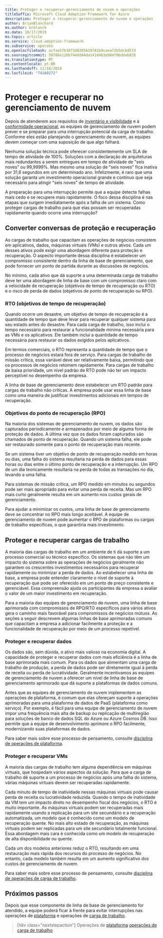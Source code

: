 ```yaml
---
title: Proteger e recuperar-gerenciamento de nuvem e operações
titleSuffix: Microsoft Cloud Adoption Framework for Azure
description: Proteger e recuperar-gerenciamento de nuvem e operações
author: BrianBlanchard
ms.author: brblanch
ms.date: 10/17/2019
ms.topic: article
ms.service: cloud-adoption-framework
ms.subservice: operate
ms.openlocfilehash: acfae57b1073d0205619f81b9caea72b5dc6d57d
ms.sourcegitcommit: 50788e12bb744dd44da14184b3e884f9bddab828
ms.translationtype: MT
ms.contentlocale: pt-BR
ms.lasthandoff: 11/18/2019
ms.locfileid: "74160272"
---
```

# <a name="protect-and-recover-in-cloud-management"></a>Proteger e recuperar no gerenciamento de nuvem

Depois de atenderem aos requisitos de [inventário e visibilidade](./inventory.md) e à [conformidade operacional](./operational-compliance.md), as equipes de gerenciamento de nuvem podem prever e se preparar para uma interrupção potencial da carga de trabalho. Conforme eles estão planejando o gerenciamento de nuvem, as equipes devem começar com uma suposição de que algo falhará.

Nenhuma solução técnica pode oferecer consistentemente um SLA de tempo de atividade de 100%. Soluções com a declaração de arquiteturas mais redundantes a serem entregues em tempo de atividade de "seis noves" ou 99,9999%. Mas mesmo uma solução de "seis noves" fica inativa por 31,6 segundos em um determinado ano. Infelizmente, é raro que uma solução garanta um investimento operacional grande e contínuo que seja necessário para atingir "seis noves" de tempo de atividade.

A preparação para uma interrupção permite que a equipe detecte falhas mais cedo e se recupere mais rapidamente. O foco dessa disciplina é nas etapas que surgem imediatamente após a falha de um sistema. Como proteger cargas de trabalho para que elas possam ser recuperadas rapidamente quando ocorre uma interrupção?

## <a name="translate-protection-and-recovery-conversations"></a>Converter conversas de proteção e recuperação

As cargas de trabalho que capacitam as operações de negócios consistem em aplicativos, dados, máquinas virtuais (VMs) e outros ativos. Cada um desses ativos pode exigir uma abordagem diferente para proteção e recuperação. O aspecto importante dessa disciplina é estabelecer um compromisso consistente dentro da linha de base de gerenciamento, que pode fornecer um ponto de partida durante as discussões de negócios.

No mínimo, cada ativo que dá suporte a uma determinada carga de trabalho deve ter uma abordagem de linha de base com um compromisso claro com a velocidade de recuperação (objetivos de tempo de recuperação ou RTO) e o risco de perda de dados (objetivos de ponto de recuperação ou RPO).

### <a name="recovery-time-objectives-rto"></a>RTO (objetivos de tempo de recuperação)

Quando ocorre um desastre, um objetivo de tempo de recuperação é a quantidade de tempo que deve levar para recuperar qualquer sistema para seu estado antes do desastre. Para cada carga de trabalho, isso inclui o tempo necessário para restaurar a funcionalidade mínima necessária para as VMs e os aplicativos. Ele também inclui a quantidade de tempo necessária para restaurar os dados exigidos pelos aplicativos.

Em termos comerciais, o RTO representa a quantidade de tempo que o processo de negócios estará fora de serviço. Para cargas de trabalho de missão crítica, essa variável deve ser relativamente baixa, permitindo que os processos de negócios retomem rapidamente. Para cargas de trabalho de baixa prioridade, um nível padrão de RTO pode não ter um impacto perceptível no desempenho da empresa.

A linha de base de gerenciamento deve estabelecer um RTO padrão para cargas de trabalho não críticas. A empresa pode usar essa linha de base como uma maneira de justificar investimentos adicionais em tempos de recuperação.

### <a name="recovery-point-objectives-rpo"></a>Objetivos do ponto de recuperação (RPO)

Na maioria dos sistemas de gerenciamento de nuvem, os dados são capturados periodicamente e armazenados por meio de alguma forma de proteção de dados. A última vez que os dados foram capturados são chamados de ponto de recuperação. Quando um sistema falha, ele pode ser restaurado somente para o ponto de recuperação mais recente.

Se um sistema tiver um objetivo de ponto de recuperação medido em horas ou dias, uma falha do sistema resultaria na perda de dados para essas horas ou dias entre o último ponto de recuperação e a interrupção. Um RPO de um dia teoricamente resultaria na perda de todas as transações no dia, levando a uma falha.

Para sistemas de missão crítica, um RPO medido em minutos ou segundos pode ser mais apropriado para evitar uma perda de receita. Mas um RPO mais curto geralmente resulta em um aumento nos custos gerais de gerenciamento.

Para ajudar a minimizar os custos, uma linha de base de gerenciamento deve se concentrar no RPO mais longo aceitável. A equipe de gerenciamento de nuvem pode aumentar o RPO de plataformas ou cargas de trabalho específicas, o que garantiria mais investimento.

## <a name="protect-and-recover-workloads"></a>Proteger e recuperar cargas de trabalho

A maioria das cargas de trabalho em um ambiente de ti dá suporte a um processo comercial ou técnico específico. Os sistemas que não têm um impacto do sistema sobre as operações de negócios geralmente não garantem os crescentes investimentos necessários para recuperar rapidamente ou minimizar a perda de dados. Ao estabelecer uma linha de base, a empresa pode entender claramente o nível de suporte à recuperação que pode ser oferecido em um ponto de preço consistente e gerenciável. Essa compreensão ajuda os participantes da empresa a avaliar o valor de um maior investimento em recuperação.

Para a maioria das equipes de gerenciamento de nuvem, uma linha de base aprimorada com compromissos de RPO/RTO específicos para vários ativos gera o caminho mais favorável para compromissos de negócios mútuos. As seções a seguir descrevem algumas linhas de base aprimoradas comuns que capacitam a empresa a adicionar facilmente a proteção e a funcionalidade de recuperação por meio de um processo repetível.

### <a name="protect-and-recover-data"></a>Proteger e recuperar dados

Os dados são, sem dúvida, o ativo mais valioso na economia digital. A capacidade de proteger e recuperar dados com mais eficiência é a linha de base aprimorada mais comum. Para os dados que alimentam uma carga de trabalho de produção, a perda de dados pode ser diretamente igual à perda de receita ou perda de lucratividade. Geralmente incentivamos as equipes de gerenciamento de nuvem a oferecer um nível de linha de base de gerenciamento aprimorado que dá suporte a plataformas de dados comuns.

Antes que as equipes de gerenciamento de nuvem implementem as operações de plataforma, é comum que elas ofereçam suporte a operações aprimoradas para uma plataforma de dados de PaaS (plataforma como serviço). Por exemplo, é fácil para uma equipe de gerenciamento de nuvem impor uma frequência mais alta de backup ou replicação de multiregião para soluções de banco de dados SQL do Azure ou Azure Cosmos DB. Isso permite que a equipe de desenvolvimento aprimore o RPO facilmente, modernizando suas plataformas de dados.

Para saber mais sobre esse processo de pensamento, consulte [disciplina de operações de plataforma](./platform.md).

### <a name="protect-and-recover-vms"></a>Proteger e recuperar VMs

A maioria das cargas de trabalho tem alguma dependência em máquinas virtuais, que hospedam vários aspectos da solução. Para que a carga de trabalho dê suporte a um processo de negócios após uma falha do sistema, várias máquinas virtuais devem ser recuperadas rapidamente.

Cada minuto de tempo de inatividade nessas máquinas virtuais pode causar perda de receita ou lucratividade reduzida. Quando o tempo de inatividade da VM tem um impacto direto no desempenho fiscal dos negócios, o RTO é muito importante. As máquinas virtuais podem ser recuperadas mais rapidamente usando a replicação para um site secundário e a recuperação automatizada, um modelo que é conhecido como um modelo de recuperação quente. No mais alto estado de recuperação, as máquinas virtuais podem ser replicadas para um site secundário totalmente funcional. Essa abordagem mais cara é conhecida como um modelo de recuperação de alta disponibilidade ou quente.

Cada um dos modelos anteriores reduz o RTO, resultando em uma restauração mais rápida dos recursos do processo de negócios. No entanto, cada modelo também resulta em um aumento significativo dos custos de gerenciamento de nuvem.

Para saber mais sobre esse processo de pensamento, consulte [disciplina de operações de carga de trabalho](./workload.md).

## <a name="next-steps"></a>Próximos passos

Depois que esse componente de linha de base de gerenciamento for atendido, a equipe poderá ficar à frente para evitar interrupções nas operações de [plataforma](./platform.md) e operações de [carga de trabalho](./workload.md).

> [!div class="nextstepaction"]
> Operações de [plataforma](./platform.md)
> [operações de carga de trabalho](./workload.md)
